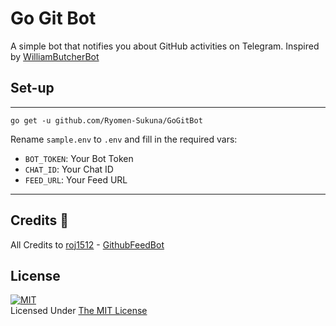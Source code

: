 # Go Git Bot

A simple bot that notifies you about GitHub activities on Telegram. Inspired by [WilliamButcherBot](https://github.com/TheHamkerCat/WilliamButcherBot)

## Set-up
-----------------
`go get -u github.com/Ryomen-Sukuna/GoGitBot`

Rename `sample.env` to `.env` and fill in the required vars:
- `BOT_TOKEN`: Your Bot Token
- `CHAT_ID`: Your Chat ID
- `FEED_URL`: Your Feed URL
-----------------

## Credits 📍
All Credits to [roj1512](https://github.com/roj1512) - [GithubFeedBot](https://github.com/roj1512/GitHubFeedBot)

## **License**
[![MIT](https://upload.wikimedia.org/wikipedia/commons/thumb/0/0c/MIT_logo.svg/200px-MIT_logo.svg.png)](https://opensource.org/licenses/MIT)
<br>Licensed Under <a href="https://opensource.org/licenses/MIT">The MIT License</a>
